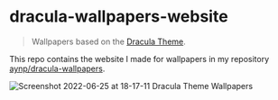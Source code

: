 # dracula-wallpapers-website

> Wallpapers based on the [Dracula Theme](https://draculatheme.com/).

This repo contains the website I made for wallpapers in my repository [aynp/dracula-wallpapers](https://github.com/aynp/dracula-wallpapers).

![Screenshot 2022-06-25 at 18-17-11 Dracula Theme Wallpapers](https://user-images.githubusercontent.com/75756768/175774131-80ea9d2d-890f-42f2-8541-00d8b014fb13.png)
